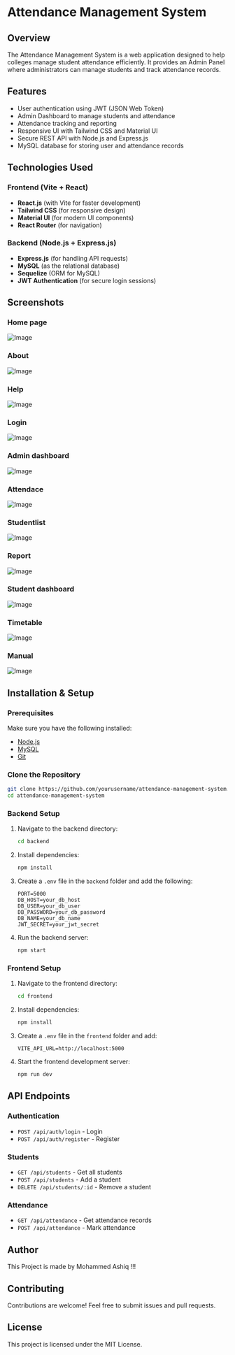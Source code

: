 # Attendance Management System

## Overview

The Attendance Management System is a web application designed to help colleges manage student attendance efficiently. It provides an Admin Panel where administrators can manage students and track attendance records.

## Features

- User authentication using JWT (JSON Web Token)
- Admin Dashboard to manage students and attendance
- Attendance tracking and reporting
- Responsive UI with Tailwind CSS and Material UI
- Secure REST API with Node.js and Express.js
- MySQL database for storing user and attendance records

## Technologies Used

### Frontend (Vite + React)

- **React.js** (with Vite for faster development)
- **Tailwind CSS** (for responsive design)
- **Material UI** (for modern UI components)
- **React Router** (for navigation)

### Backend (Node.js + Express.js)

- **Express.js** (for handling API requests)
- **MySQL** (as the relational database)
- **Sequelize** (ORM for MySQL)
- **JWT Authentication** (for secure login sessions)

## Screenshots

### Home page
![Image](https://github.com/user-attachments/assets/7b41064c-dffa-4eb6-a68e-4fa2daae376f)

### About
![Image](https://github.com/user-attachments/assets/95d530b1-7fcd-4eba-97e1-f155c46e111a)

### Help
![Image](https://github.com/user-attachments/assets/c2870c7c-a909-49c1-9f5d-3b4f6f5526c1)

### Login
![Image](https://github.com/user-attachments/assets/8f862b17-b01f-4ae4-929b-c271b2654abc)

### Admin dashboard
![Image](https://github.com/user-attachments/assets/82b3c688-5049-4827-b386-b8dc9f9c4cc3)

### Attendace
![Image](https://github.com/user-attachments/assets/2dd6e93c-94bb-4ec7-917a-ab90b5b8a7d9)

### Studentlist
![Image](https://github.com/user-attachments/assets/69deee85-b84a-45fe-971d-90e7d1e14731)

### Report
![Image](https://github.com/user-attachments/assets/c21d5069-bf56-4071-8d31-794477ba3891)

### Student dashboard
![Image](https://github.com/user-attachments/assets/5af969d6-d63d-4368-a76d-cc3a474a43e2)

### Timetable
![Image](https://github.com/user-attachments/assets/d3beffbb-6785-4d7f-b449-28b61bc7ac7d)

### Manual
![Image](https://github.com/user-attachments/assets/86b7201f-d4d6-4402-877f-845a777090c3)



## Installation & Setup

### Prerequisites

Make sure you have the following installed:

- [Node.js](https://nodejs.org/)
- [MySQL](https://www.mysql.com/)
- [Git](https://git-scm.com/)

### Clone the Repository

```bash
git clone https://github.com/yourusername/attendance-management-system.git
cd attendance-management-system
```

### Backend Setup

1. Navigate to the backend directory:
   ```bash
   cd backend
   ```
2. Install dependencies:
   ```bash
   npm install
   ```
3. Create a `.env` file in the `backend` folder and add the following:
   ```env
   PORT=5000
   DB_HOST=your_db_host
   DB_USER=your_db_user
   DB_PASSWORD=your_db_password
   DB_NAME=your_db_name
   JWT_SECRET=your_jwt_secret
   ```
4. Run the backend server:
   ```bash
   npm start
   ```

### Frontend Setup

1. Navigate to the frontend directory:
   ```bash
   cd frontend
   ```
2. Install dependencies:
   ```bash
   npm install
   ```
3. Create a `.env` file in the `frontend` folder and add:
   ```env
   VITE_API_URL=http://localhost:5000
   ```
4. Start the frontend development server:
   ```bash
   npm run dev
   ```

## API Endpoints

### Authentication

- `POST /api/auth/login` - Login
- `POST /api/auth/register` - Register

### Students

- `GET /api/students` - Get all students
- `POST /api/students` - Add a student
- `DELETE /api/students/:id` - Remove a student

### Attendance

- `GET /api/attendance` - Get attendance records
- `POST /api/attendance` - Mark attendance

## Author

This Project is made by Mohammed Ashiq !!!

## Contributing

Contributions are welcome! Feel free to submit issues and pull requests.

## License

This project is licensed under the MIT License.

